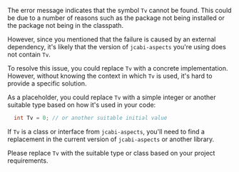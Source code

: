 The error message indicates that the symbol `Tv` cannot be found. This could be due to a number of reasons such as the package not being installed or the package not being in the classpath. 

However, since you mentioned that the failure is caused by an external dependency, it's likely that the version of `jcabi-aspects` you're using does not contain `Tv`. 

To resolve this issue, you could replace `Tv` with a concrete implementation. However, without knowing the context in which `Tv` is used, it's hard to provide a specific solution. 

As a placeholder, you could replace `Tv` with a simple integer or another suitable type based on how it's used in your code:

```java
  int Tv = 0; // or another suitable initial value
```

If `Tv` is a class or interface from `jcabi-aspects`, you'll need to find a replacement in the current version of `jcabi-aspects` or another library. 

Please replace `Tv` with the suitable type or class based on your project requirements.